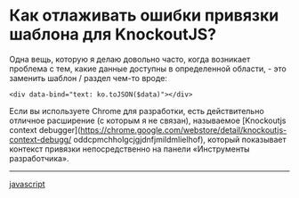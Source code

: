 # Как отлаживать ошибки привязки шаблона для KnockoutJS?

Одна вещь, которую я делаю довольно часто, когда возникает проблема с тем, какие данные доступны в определенной области, - это заменить шаблон / раздел чем-то вроде:

```
<div data-bind="text: ko.toJSON($data)"></div>
```

Если вы используете Chrome для разработки, есть действительно отличное расширение (с которым я не связан), называемое [Knockoutjs context debugger](https://chrome.google.com/webstore/detail/knockoutjs-context-debugg/ oddcpmchholgcjgjdnfjmildmlielhof), который показывает контекст привязки непосредственно на панели «Инструменты разработчика».

**********
[javascript](/tags/javascript.md)
